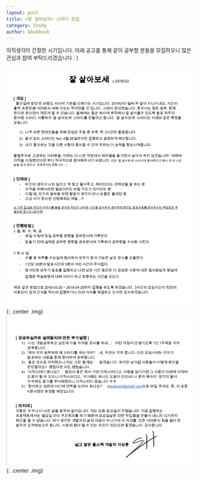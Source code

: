 ```yaml
---
layout: post
title: <잘 살아보자> 스터디 모집
category: Study
author: bbubbush
---
```

이직생각이 간절한 시기입니다. 아래 공고를 통해 같이 공부할 분들을 모집하오니 많은 관심과 참여 부탁드리겠습니다 : )

![잘살아보자스터디](/assets/img/etc/2019-02-22_Study1.png){: .center .img}
![잘살아보자스터디](/assets/img/etc/2019-02-22_Study2.png){: .center .img}

